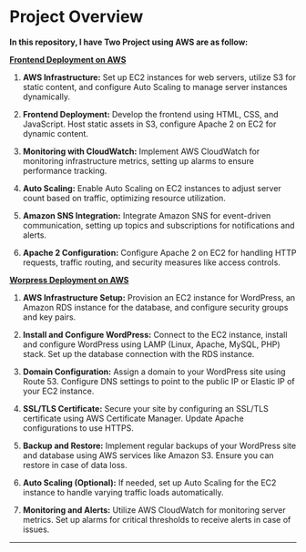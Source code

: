 # Project Overview

**In this repository, I have Two Project using AWS are as follow:**


[**Frontend Deployment on AWS**](/Frontend%20Deployment%20on%20AWS/Frontend%20on%20AWS.md)


1. **AWS Infrastructure:**
   Set up EC2 instances for web servers, utilize S3 for static content, and configure Auto Scaling to manage server instances dynamically.

2. **Frontend Deployment:**
   Develop the frontend using HTML, CSS, and JavaScript. Host static assets in S3, configure Apache 2 on EC2 for dynamic content.

3. **Monitoring with CloudWatch:**
   Implement AWS CloudWatch for monitoring infrastructure metrics, setting up alarms to ensure performance tracking.

4. **Auto Scaling:**
   Enable Auto Scaling on EC2 instances to adjust server count based on traffic, optimizing resource utilization.

5. **Amazon SNS Integration:**
   Integrate Amazon SNS for event-driven communication, setting up topics and subscriptions for notifications and alerts.

6. **Apache 2 Configuration:**
   Configure Apache 2 on EC2 for handling HTTP requests, traffic routing, and security measures like access controls.

[**Worpress Deployment on AWS**](/WordPress%20Website%20on%20AWS/WordPress%20Deployment.md)

1. **AWS Infrastructure Setup:**
   Provision an EC2 instance for WordPress, an Amazon RDS instance for the database, and configure security groups and key pairs.

2. **Install and Configure WordPress:**
   Connect to the EC2 instance, install and configure WordPress using LAMP (Linux, Apache, MySQL, PHP) stack. Set up the database connection with the RDS instance.

3. **Domain Configuration:**
   Assign a domain to your WordPress site using Route 53. Configure DNS settings to point to the public IP or Elastic IP of your EC2 instance.

4. **SSL/TLS Certificate:**
   Secure your site by configuring an SSL/TLS certificate using AWS Certificate Manager. Update Apache configurations to use HTTPS.

5. **Backup and Restore:**
   Implement regular backups of your WordPress site and database using AWS services like Amazon S3. Ensure you can restore in case of data loss.

6. **Auto Scaling (Optional):**
   If needed, set up Auto Scaling for the EC2 instance to handle varying traffic loads automatically.

7. **Monitoring and Alerts:**
   Utilize AWS CloudWatch for monitoring server metrics. Set up alarms for critical thresholds to receive alerts in case of issues.

---